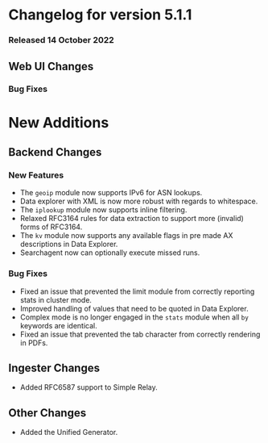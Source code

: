 # Changelog for version 5.1.1

### Released 14 October 2022

## Web UI Changes

### Bug Fixes

# New Additions

## Backend Changes

### New Features

* The `geoip` module now supports IPv6 for ASN lookups.
* Data explorer with XML is now more robust with regards to whitespace.
* The `iplookup` module now supports inline filtering.
* Relaxed RFC3164 rules for data extraction to support more (invalid) forms of RFC3164.
* The `kv` module now supports any available flags in pre made AX descriptions in Data Explorer. 
* Searchagent now can optionally execute missed runs.


### Bug Fixes

* Fixed an issue that prevented the limit module from correctly reporting stats in cluster mode.
* Improved handling of values that need to be quoted in Data Explorer.
* Complex mode is no longer engaged in the `stats` module when all `by` keywords are identical.
* Fixed an issue that prevented the tab character from correctly rendering in PDFs.

## Ingester Changes

* Added RFC6587 support to Simple Relay.

## Other Changes

* Added the Unified Generator.

